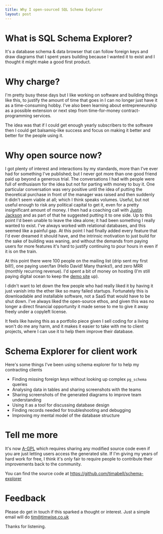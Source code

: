 ```yaml
---
title: Why I open-sourced SQL Schema Explorer
layout: post
---
```


# What is SQL Schema Explorer?

It's a database schema & data browser that can follow foreign keys and draw
diagrams that I spent years building because I wanted it to exist and I thought
it might make a good first product.

# Why charge?

I'm pretty busy these days but I like working on software and building things
like this, to justify the amount of time that goes in I can no longer just have
it as a time-consuming hobby. I've also been learning about entrepreneurship as
a possible extension or next step from time-for-money contract-programming
services.

The idea was that if I could get enough yearly subscribers to the software then
I could get balsamiq-like success and focus on making it better and better for
the people using it.

# Why open source now?

I got plenty of interest and interactions by my standards, more than I've ever
had for something I've published; but I never got more than one good friend paid
up beyond a generous trial. The conversations I had with people were full of
enthusiasm for the idea but not for parting with money to buy it. One
particular conversation was very positive until the idea of putting the
theoretical purchase in front of the manager was raised and then suddenly it
didn't seem viable at all; which I think speaks volumes. Useful, but not useful
enough to risk any political capital to get it, even for a pretty insignificant
amount of money.  I then had a coaching call with [Justin
Jackson](https://justinjackson.ca/) and as part of that he suggested putting it
to one side. Up to this point I'd been unable to leave the idea alone; it had
been something I really wanted to exist. I've always worked with relational
databases, and this seemed like a painful gap. At this point I had finally
added every feature that I'd ever dreamed it should have, and the intrinsic
motivation to just build for the sake of building was waning, and without the
demands from paying users for more features it's hard to justify continuing to
pour hours in even if it is on the train.

At this point there were 100 people on the mailing list (drip sent my first
bill!), one paying user/fan (Hello David! Many thanks!), and zero MRR (monthly
recurring revenue). I'd spent a bit of money on hosting (I'm still paying
digital ocean to keep the [demo site](http://demo.schemaexplorer.io/) up).

I didn't want to let down the few people who had really liked it by having it
just vanish into the ether like so many failed startups. Fortunately this is
downloadable and installable software, not a SaaS that would have to be shut
down. I've always liked the open-source ethos, and given this was no longer a
direct financial opportunity it made sense to me to give it away freely under a
copyleft license.

It feels like having this as a portfolio piece given I sell coding for a living
won't do me any harm, and it makes it easier to take with me to client
projects, where I can use it to help them improve their database.

# Schema Explorer for client work

Here's some things I've been using schema explorer for to help my contracting clients

* Finding missing foreign keys without looking up complex `pg_schema` queries
* Analysing data in tables and sharing screenshots with the teams
* Sharing screenshots of the generated diagrams to improve team understanding
* Using it as a tool for discussing database design
* Finding records needed for troubleshooting and debugging
* Improving my mental model of the database structure

# Tell me more

It's now [A-GPL](https://en.wikipedia.org/wiki/Affero_General_Public_License)
which requires sharing any modified source code even if you are just letting
users access the generated site. If I'm giving my years of hard work for free,
I think it's only fair to require people to contribute their improvements back
to the community.

You can find the source code at <https://github.com/timabell/schema-explorer>

# Feedback

Please do get in touch if this sparked a thought or interest. Just a simple
email will do <tim@timwise.co.uk>

Thanks for listening.
